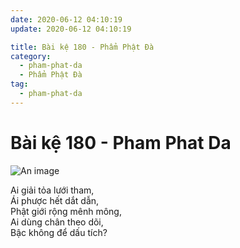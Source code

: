 ```yaml
---
date: 2020-06-12 04:10:19
update: 2020-06-12 04:10:19

title: Bài kệ 180 - Phẩm Phật Đà
category:
  - pham-phat-da
  - Phẩm Phật Đà
tag:
  - pham-phat-da
---
```


# Bài kệ 180 - Pham Phat Da

![An image](/img/pham-phat-da/pham-phat-da-180.jpg)

Ai giải tỏa lưới tham,<br>Ái phược hết dắt dẫn,<br>Phật giới rộng mênh mông,<br>Ai dùng chân theo dõi,<br>Bậc không để dấu tích?<br>
